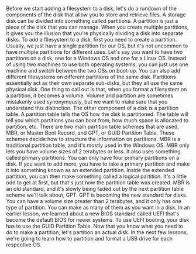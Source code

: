 Before we start adding a filesystem to a
disk, let's do a rundown of the components of the disk that allow you to store and
retrieve files. A storage disk can be divided
into something called partitions. A partition is just a piece of
the disk that you can manage. When you create multiple partitions,
it gives you the illusion that you're physically dividing a disk
into separate disks. To add a filesystem to a disk,
first you need to create a partition. Usually, we just have a single
partition for our OS, but it's not uncommon to have multiple
partitions for different uses. Let's say you want to have two
partitions on a disk, one for a Windows OS and one for a Linux OS. Instead of using two machines
to use both operating systems, you can just use one machine and
switch between the two OSs on boot-up. You can also add different filesystems on
different partitions of the same disk. Partitions essentially act as
their own separate sub-disks, but they all use the same physical disk. One thing to call out is that, when you format a filesystem on
a partition, it becomes a volume. Volume and partition are sometimes
mistakenly used synonymously, but we want to make sure that you
understand this distinction. The other component of
a disk is a partition table. A partition table tells the OS
how the disk is partitioned. The table will tell you which
partitions you can boot from, how much space is allocated to partition,
etc. There are two main partition table
schemes that are used, MBR, or Master Boot Record, and GPT,
or GUID Partition Table. These schemes decide how to structure
the information on partitions. MBR is a traditional partition table,
and it's mostly used in the Windows OS. MBR only lets you have volume
sizes of 2 terabytes or less. It also uses something
called primary partitions. You can only have four
primary partitions on a disk. If you want to add more,
you have to take a primary partition and make it into something known
as an extended partition. Inside the extended partition, you can then make something
called a logical partition. It's a little odd to get at first, but that's just how the partition
table was created. MBR is an old standard, and
it's slowly being faded out by the next partition table
scheme we'll talk about, GPT. GPT is becoming the new standard for
disks. You can have a volume size
greater than 2 terabytes, and it only has one type of partition. You can make as many of
them as you want in a disk. In an earlier lesson, we learned
about a new BIOS standard called UEFI that's become the default BIOS for
newer systems. To use UEFI booting, your disk has
to use the GUID Partition Table. Now that you know what you need
to do to make a partition, let's partition an actual disk. In the next few lessons,
we're going to learn how to partition and format a USB drive for each respective OS.